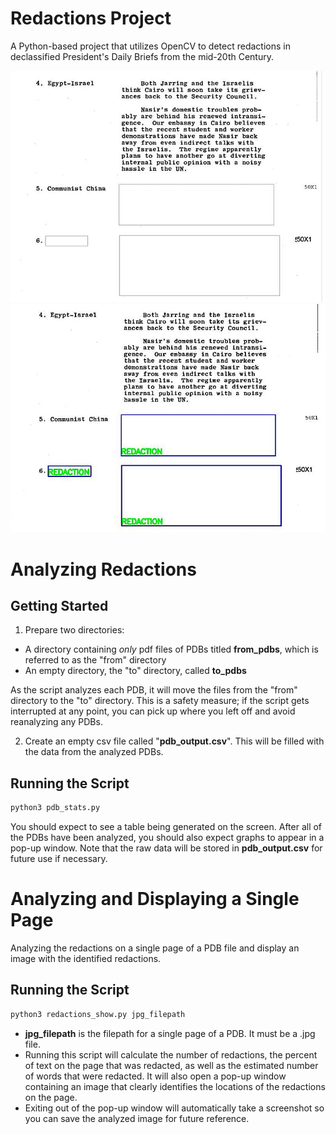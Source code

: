 # Redactions Project 

A Python-based project that utilizes OpenCV to detect redactions in declassified President's Daily Briefs from the mid-20th Century.

![](beforephoto.jpg)
![](afterphoto.jpg)

# Analyzing Redactions

## Getting Started

1. Prepare two directories:
- A directory containing _only_ pdf files of PDBs titled __from_pdbs__, which is referred to as the "from" directory
- An empty directory, the "to" directory, called __to_pdbs__

As the script analyzes each PDB, it will move the files from the "from" directory to the "to" directory. This is a safety measure; if the script gets interrupted at any point, you can pick up where you left off and avoid reanalyzing any PDBs. 

2. Create an empty csv file called "__pdb_output.csv__". This will be filled with the data from the analyzed PDBs. 

## Running the Script

```bash
python3 pdb_stats.py
```
You should expect to see a table being generated on the screen. After all of the PDBs have been analyzed, you should also expect graphs to appear in a pop-up window. Note that the raw data will be stored in __pdb_output.csv__ for future use if necessary.

# Analyzing and Displaying a Single Page

Analyzing the redactions on a single page of a PDB file and display an image with the identified redactions.

## Running the Script

```bash
python3 redactions_show.py jpg_filepath
```
- __jpg_filepath__ is the filepath for a single page of a PDB. It must be a .jpg file.
- Running this script will calculate the number of redactions, the percent of text on the page that was redacted, as well as the estimated number of words that were redacted. It will also open a pop-up window containing an image that clearly identifies the locations of the redactions on the page.
- Exiting out of the pop-up window will automatically take a screenshot so you can save the analyzed image for future reference.


